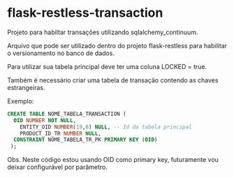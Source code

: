 # flask-restless-transaction

Projeto para habiltar transações utilizando sqlalchemy_continuum.

Arquivo que pode ser utilizado dentro do projeto flask-restless para habilitar o versionamento no banco de dados.

Para utilizar sua tabela principal deve ter uma coluna LOCKED = true.

Também é necessário criar uma tabela de transação contendo as chaves estrangeiras.

Exemplo:
```sql
CREATE TABLE NOME_TABELA_TRANSACTION (
  OID NUMBER NOT NULL,
	ENTITY_OID NUMBER(19,0) NULL, -- Id da tabela principal
	PRODUCT_ID_TR NUMBER NULL,
  CONSTRAINT NOME_TABELA_TR_PK PRIMARY KEY (OID)
 );
```

Obs. Neste código estou usando OID como primary key, futuramente vou deixar configurável por parâmetro.

